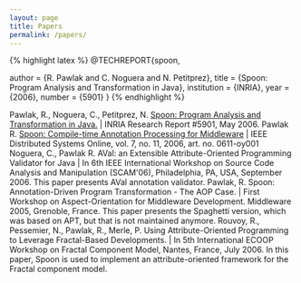 ```yaml
---
layout: page
title: Papers
permalink: /papers/
---
```


{% highlight latex %}
@TECHREPORT{spoon,

  author = {R. Pawlak and C. Noguera and N. Petitprez},
  title = {Spoon: Program Analysis and Transformation in Java},
  institution = {INRIA},
  year = {2006},
  number = {5901}
}
{% endhighlight %}

Pawlak, R., Noguera, C., Petitprez, N. [Spoon: Program Analysis and Transformation in Java.](http://hal.inria.fr/inria-00071366) | INRIA Research Report #5901, May 2006.
Pawlak R. [Spoon: Compile-time Annotation Processing for Middleware](http://www.computer.org/csdl/mags/ds/index.html) | IEEE Distributed Systems Online, vol. 7, no. 11, 2006, art. no. 0611-oy001
Noguera, C., Pawlak R. AVal: an Extensible Attribute-Oriented Programming Validator for Java | In 6th IEEE International Workshop on Source Code Analysis and Manipulation (SCAM'06), Philadelphia, PA, USA, September 2006. This paper presents AVal annotation validator.
Pawlak, R. Spoon: Annotation-Driven Program Transformation - The AOP Case. | First Workshop on Aspect-Orientation for Middleware Development. Middleware 2005, Grenoble, France. This paper presents the Spaghetti version, which was based on APT, but that is not maintained anymore.
Rouvoy, R., Pessemier, N., Pawlak, R., Merle, P. Using Attribute-Oriented Programming to Leverage Fractal-Based Developments. | In 5th International ECOOP Workshop on Fractal Component Model, Nantes, France, July 2006. In this paper, Spoon is used to implement an attribute-oriented framework for the Fractal component model.